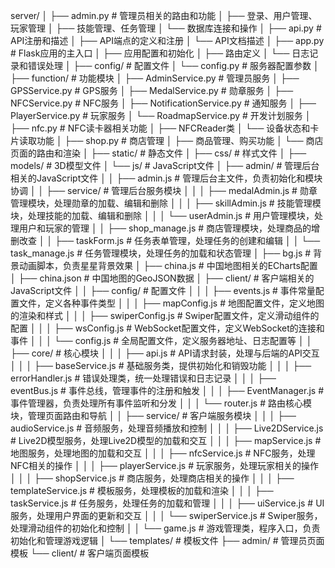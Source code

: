 server/
│
├── admin.py # 管理员相关的路由和功能
│ ├── 登录、用户管理、玩家管理
│ ├── 技能管理、任务管理
│ └── 数据库连接和操作
│
├── api.py # API注册和描述
│ ├── API端点的定义和注册
│ └── API文档描述
│
├── app.py # Flask应用的主入口
│ ├── 应用配置和初始化
│ ├── 路由定义
│ └── 日志记录和错误处理
│
├── config/ # 配置文件
│ └── config.py # 服务器配置参数
│
├── function/ # 功能模块
│ ├── AdminService.py # 管理员服务
│ ├── GPSService.py # GPS服务
│ ├── MedalService.py # 勋章服务
│ ├── NFCService.py # NFC服务
│ ├── NotificationService.py # 通知服务
│ ├── PlayerService.py # 玩家服务
│ └── RoadmapService.py # 开发计划服务
│
├── nfc.py # NFC读卡器相关功能
│ ├── NFCReader类
│ └── 设备状态和卡片读取功能
│
├── shop.py # 商店管理
│ ├── 商品管理、购买功能
│ └── 商店页面的路由和渲染
│
├── static/ # 静态文件
│ ├── css/ # 样式文件
│ ├── models/ # 3D模型文件
│ └── js/ # JavaScript文件
│ ├── admin/ # 管理后台相关的JavaScript文件
│ │ ├── admin.js # 管理后台主文件，负责初始化和模块协调
│ │ ├── service/ # 管理后台服务模块
│ │ │ ├── medalAdmin.js # 勋章管理模块，处理勋章的加载、编辑和删除
│ │ │ ├── skillAdmin.js # 技能管理模块，处理技能的加载、编辑和删除
│ │ │ └── userAdmin.js # 用户管理模块，处理用户和玩家的管理
│ │ ├── shop_manage.js # 商店管理模块，处理商品的增删改查
│ │ ├── taskForm.js # 任务表单管理，处理任务的创建和编辑
│ │ └── task_manage.js # 任务管理模块，处理任务的加载和状态管理
│ ├── bg.js # 背景动画脚本，负责星星背景效果
│ ├── china.js # 中国地图相关的ECharts配置
│ ├── china.json # 中国地图的GeoJSON数据
│ ├── client/ # 客户端相关的JavaScript文件
│ │ ├── config/ # 配置文件
│ │ │ ├── events.js # 事件常量配置文件，定义各种事件类型
│ │ │ ├── mapConfig.js # 地图配置文件，定义地图的渲染和样式
│ │ │ ├── swiperConfig.js # Swiper配置文件，定义滑动组件的配置
│ │ │ ├── wsConfig.js # WebSocket配置文件，定义WebSocket的连接和事件
│ │ │ └── config.js # 全局配置文件，定义服务器地址、日志配置等
│ │ ├── core/ # 核心模块
│ │ │ ├── api.js # API请求封装，处理与后端的API交互
│ │ │ ├── baseService.js # 基础服务类，提供初始化和销毁功能
│ │ │ ├── errorHandler.js # 错误处理类，统一处理错误和日志记录
│ │ │ ├── eventBus.js # 事件总线，管理事件的注册和触发
│ │ │ ├── EventManager.js # 事件管理器，负责处理所有事件监听和分发
│ │ │ └── router.js # 路由核心模块，管理页面路由和导航
│ │ ├── service/ # 客户端服务模块
│ │ │ ├── audioService.js # 音频服务，处理音频播放和控制
│ │ │ ├── Live2DService.js # Live2D模型服务，处理Live2D模型的加载和交互
│ │ │ ├── mapService.js # 地图服务，处理地图的加载和交互
│ │ │ ├── nfcService.js # NFC服务，处理NFC相关的操作
│ │ │ ├── playerService.js # 玩家服务，处理玩家相关的操作
│ │ │ ├── shopService.js # 商店服务，处理商店相关的操作
│ │ │ ├── templateService.js # 模板服务，处理模板的加载和渲染
│ │ │ ├── taskService.js # 任务服务，处理任务的加载和管理
│ │ │ ├── uiService.js # UI服务，处理用户界面的更新和交互
│ │ │ └── swiperService.js # Swiper服务，处理滑动组件的初始化和控制
│ │ └── game.js # 游戏管理类，程序入口，负责初始化和管理游戏逻辑
│
└── templates/ # 模板文件
├── admin/ # 管理员页面模板
└── client/ # 客户端页面模板